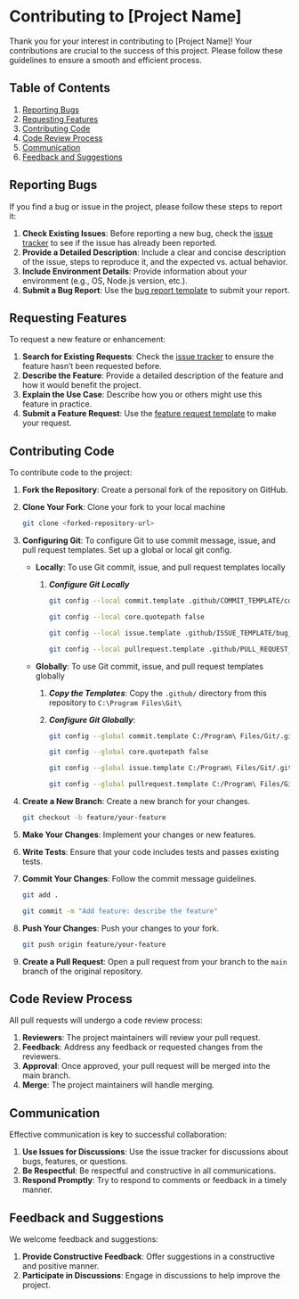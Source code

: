 # Contributing to [Project Name]

Thank you for your interest in contributing to [Project Name]! Your contributions are crucial to the success of this project. Please follow these guidelines to ensure a smooth and efficient process.

## Table of Contents

1. [Reporting Bugs](#reporting-bugs)
2. [Requesting Features](#requesting-features)
3. [Contributing Code](#contributing-code)
4. [Code Review Process](#code-review-process)
5. [Communication](#communication)
6. [Feedback and Suggestions](#feedback-and-suggestions)

## Reporting Bugs

If you find a bug or issue in the project, please follow these steps to report it:

1. **Check Existing Issues**: Before reporting a new bug, check the [issue tracker](https://github.com/[your-username]/[repo-name]/issues) to see if the issue has already been reported.
2. **Provide a Detailed Description**: Include a clear and concise description of the issue, steps to reproduce it, and the expected vs. actual behavior.
3. **Include Environment Details**: Provide information about your environment (e.g., OS, Node.js version, etc.).
4. **Submit a Bug Report**: Use the [bug report template](../.github/ISSUE_TEMPLATE/bug_report_template.md) to submit your report.

## Requesting Features

To request a new feature or enhancement:

1. **Search for Existing Requests**: Check the [issue tracker](https://github.com/[your-username]/[repo-name]/issues) to ensure the feature hasn’t been requested before.
2. **Describe the Feature**: Provide a detailed description of the feature and how it would benefit the project.
3. **Explain the Use Case**: Describe how you or others might use this feature in practice.
4. **Submit a Feature Request**: Use the [feature request template](../.github/ISSUE_TEMPLATE/feature_request_template.md) to make your request.

## Contributing Code

To contribute code to the project:

1. **Fork the Repository**: Create a personal fork of the repository on GitHub.
2. **Clone Your Fork**: Clone your fork to your local machine

   ```bash
   git clone <forked-repository-url>
   ```

3. **Configuring Git**: To configure Git to use commit message, issue, and pull request templates. Set up a global or local git config.

   - **Locally**: To use Git commit, issue, and pull request templates locally

     1. **_Configure Git Locally_**

        ```bash
        git config --local commit.template .github/COMMIT_TEMPLATE/commit_template.md
        ```

        ```bash
        git config --local core.quotepath false
        ```

        ```bash
        git config --local issue.template .github/ISSUE_TEMPLATE/bug_report_form.yml
        ```

        ```bash
        git config --local pullrequest.template .github/PULL_REQUEST_TEMPLATE/pull_request_template.md
        ```

   - **Globally**: To use Git commit, issue, and pull request templates globally

     1. **_Copy the Templates_**: Copy the `.github/` directory from this repository to `C:\Program Files\Git\`

     2. **_Configure Git Globally_**:

        ```bash
        git config --global commit.template C:/Program\ Files/Git/.github/COMMIT_TEMPLATE/commit_template.md
        ```

        ```bash
        git config --global core.quotepath false
        ```

        ```bash
        git config --global issue.template C:/Program\ Files/Git/.github/ISSUE_TEMPLATE/bug_report_form.yml
        ```

        ```bash
        git config --global pullrequest.template C:/Program\ Files/Git/.github/PULL_REQUEST_TEMPLATE/pull_request_template.md
        ```

4. **Create a New Branch**: Create a new branch for your changes.

   ```bash
   git checkout -b feature/your-feature
   ```

5. **Make Your Changes**: Implement your changes or new features.
6. **Write Tests**: Ensure that your code includes tests and passes existing tests.
7. **Commit Your Changes**: Follow the commit message guidelines.

   ```bash
   git add .
   ```

   ```bash
   git commit -m "Add feature: describe the feature"
   ```

8. **Push Your Changes**: Push your changes to your fork.

   ```bash
   git push origin feature/your-feature
   ```

9. **Create a Pull Request**: Open a pull request from your branch to the `main` branch of the original repository.

## Code Review Process

All pull requests will undergo a code review process:

1. **Reviewers**: The project maintainers will review your pull request.
2. **Feedback**: Address any feedback or requested changes from the reviewers.
3. **Approval**: Once approved, your pull request will be merged into the main branch.
4. **Merge**: The project maintainers will handle merging.

## Communication

Effective communication is key to successful collaboration:

1. **Use Issues for Discussions**: Use the issue tracker for discussions about bugs, features, or questions.
2. **Be Respectful**: Be respectful and constructive in all communications.
3. **Respond Promptly**: Try to respond to comments or feedback in a timely manner.

## Feedback and Suggestions

We welcome feedback and suggestions:

1. **Provide Constructive Feedback**: Offer suggestions in a constructive and positive manner.
2. **Participate in Discussions**: Engage in discussions to help improve the project.
